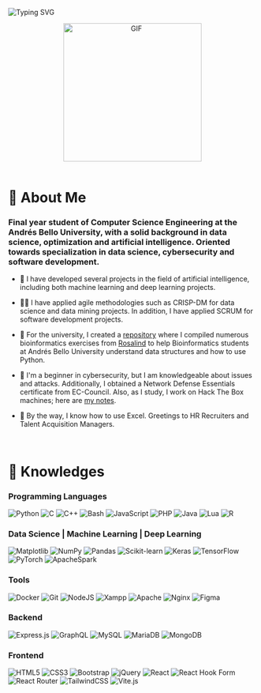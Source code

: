 ![Typing SVG](https://readme-typing-svg.herokuapp.com?font=Fira+Code&size=75&duration=1600&pause=600&color=0CE82B&center=true&vCenter=true&multiline=true&width=1920&height=300&lines=Hello%2C+my+name+is+Edgar.;I'm+a+Computer+Engineering+Student.;I'm+busy%2C+but+what's+up?)

<div align="center">
  <img  height="280rem" alt="GIF" src="https://media.tenor.com/GfSX-u7VGM4AAAAC/coding.gif"/>
</div>

<br>

# 🤔 <b>About Me</b>
<h3 align='left'>
  Final year student of Computer Science Engineering at the Andrés Bello University, with a solid background in data science, optimization and artificial intelligence. Oriented towards specialization in data science, cybersecurity and software development. 
</h3>

+ 🤖 I have developed several projects in the field of artificial intelligence, including both machine learning and deep learning projects.

+ 👨‍💻 I have applied agile methodologies such as CRISP-DM for data science and data mining projects. In addition, I have applied SCRUM for software development projects.

+ 🧬 For the university, I created a [repository](https://doi.org/10.60483/UNAB/S97XGA) where I compiled numerous bioinformatics exercises from [Rosalind](https://rosalind.info/) to help Bioinformatics students at Andrés Bello University understand data structures and how to use Python.

+ 🥷 I'm a beginner in cybersecurity, but I am knowledgeable about issues and attacks. Additionally, I obtained a Network Defense Essentials certificate from EC-Council. Also, as I study, I work on Hack The Box machines; here are [my notes](https://github.com/edgar-ramxs/HTB).

+ 🫵 By the way, I know how to use Excel. Greetings to HR Recruiters and Talent Acquisition Managers.

<br> 

# 🧠 <b>Knowledges</b> 

<div align='left'>

### Programming Languages
![Python](https://img.shields.io/badge/Python-black?style=for-the-badge&logo=python&logoColor=white)
![C](https://img.shields.io/badge/C-black?style=for-the-badge&logo=c&logoColor=white)
![C++](https://img.shields.io/badge/C%2B%2B-black?style=for-the-badge&logo=c%2B%2B&logoColor=white)
![Bash](https://img.shields.io/badge/Bash-black?style=for-the-badge&logo=gnubash&logoColor=white)
![JavaScript](https://img.shields.io/badge/JavaScript-black?style=for-the-badge&logo=javascript&logoColor=white)
![PHP](https://img.shields.io/badge/PHP-black?style=for-the-badge&logo=php&logoColor=white)
![Java](https://img.shields.io/badge/Java-black?style=for-the-badge&logo=openjdk&logoColor=white)
![Lua](https://img.shields.io/badge/Lua-black?style=for-the-badge&logo=lua&logoColor=white)
![R](https://img.shields.io/badge/R-black?style=for-the-badge&logo=r&logoColor=white)

### Data Science | Machine Learning | Deep Learning
![Matplotlib](https://img.shields.io/badge/Matplotlib-black?style=for-the-badge&logo=pypi&logoColor=white)
![NumPy](https://img.shields.io/badge/NumPy-black?style=for-the-badge&logo=numpy&logoColor=white) 
![Pandas](https://img.shields.io/badge/Pandas-black?style=for-the-badge&logo=pandas&logoColor=white)
![Scikit-learn](https://img.shields.io/badge/Scikit%20Learn-black?style=for-the-badge&logo=scikit-learn&logoColor=white)
![Keras](https://img.shields.io/badge/Keras-black?style=for-the-badge&logo=Keras&logoColor=white)
![TensorFlow](https://img.shields.io/badge/TensorFlow-black?style=for-the-badge&logo=TensorFlow&logoColor=white)
![PyTorch](https://img.shields.io/badge/PyTorch-black?style=for-the-badge&logo=PyTorch&logoColor=white)
![ApacheSpark](https://img.shields.io/badge/ApacheSpark-black?style=for-the-badge&logo=ApacheSpark&logoColor=white)

### Tools
![Docker](https://img.shields.io/badge/Docker-black?style=for-the-badge&&logo=docker&logoColor=white)
![Git](https://img.shields.io/badge/Git-black?style=for-the-badge&logo=git&logoColor=white)
![NodeJS](https://img.shields.io/badge/Node.js-black?style=for-the-badge&logo=nodedotjs&logoColor=white)
![Xampp](https://img.shields.io/badge/Xampp-black?style=for-the-badge&logo=xampp&logoColor=white)
![Apache](https://img.shields.io/badge/Apache-black?style=for-the-badge&logo=apache&logoColor=white)
![Nginx](https://img.shields.io/badge/Nginx-black?style=for-the-badge&logo=nginx&logoColor=white)
![Figma](https://img.shields.io/badge/Figma-black?style=for-the-badge&logo=figma&logoColor=white)

### Backend
![Express.js](https://img.shields.io/badge/Express.js-black?style=for-the-badge&logo=express&logoColor=white)
![GraphQL](https://img.shields.io/badge/GraphQL-black?style=for-the-badge&logo=graphql&logoColor=white)
![MySQL](https://img.shields.io/badge/MySQL-black?&style=for-the-badge&logo=mysql&logoColor=white)
![MariaDB](https://img.shields.io/badge/MariaDB-black?style=for-the-badge&logo=mariadb&logoColor=white)
![MongoDB](https://img.shields.io/badge/MongoDB-black?style=for-the-badge&logo=mongodb&logoColor=white)

### Frontend
![HTML5](https://img.shields.io/badge/HTML5-black?style=for-the-badge&logo=html5&logoColor=white)
![CSS3](https://img.shields.io/badge/CSS3-black?style=for-the-badge&logo=css3&logoColor=white)
![Bootstrap](https://img.shields.io/badge/Bootstrap-black?style=for-the-badge&logo=bootstrap&logoColor=white)
![jQuery](https://img.shields.io/badge/jQuery-black?style=for-the-badge&logo=jquery&logoColor=white)
![React](https://img.shields.io/badge/React-black?style=for-the-badge&logo=react&logoColor=white)
![React Hook Form](https://img.shields.io/badge/React_Hook_Form-black?style=for-the-badge&logo=reacthookform&logoColor=white)
![React Router](https://img.shields.io/badge/React_Router-black?style=for-the-badge&logo=react-router&logoColor=white)
![TailwindCSS](https://img.shields.io/badge/TailwindCSS-black?style=for-the-badge&logo=tailwindcss&logoColor=white)
![Vite.js](https://img.shields.io/badge/Vite.js-black?style=for-the-badge&logo=vite&logoColor=white)

</div>

<br>
